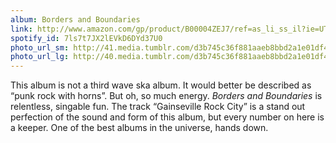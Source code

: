 ```yaml
---
album: Borders and Boundaries
link: http://www.amazon.com/gp/product/B00004ZEJ7/ref=as_li_ss_il?ie=UTF8&amp;camp=1789&amp;creative=390957&amp;creativeASIN=B00004ZEJ7&amp;linkCode=as2&amp;tag=besalbintheun-20
spotify_id: 7ls7t7JX2lEVkD6DYd37U0
photo_url_sm: http://41.media.tumblr.com/d3b745c36f881aaeb8bbd2a1e01df4e5/tumblr_n1xtv5cCpn1rsqbe7o1_100.jpg
photo_url_lg: http://40.media.tumblr.com/d3b745c36f881aaeb8bbd2a1e01df4e5/tumblr_n1xtv5cCpn1rsqbe7o1_400.jpg
---
```

This album is not a third wave ska album. It would better be described
as “punk rock with horns”. But oh, so much energy. *Borders and
Boundaries* is relentless, singable fun. The track “Gainseville Rock
City” is a stand out perfection of the sound and form of this album, but
every number on here is a keeper. One of the best albums in the
universe, hands down.

